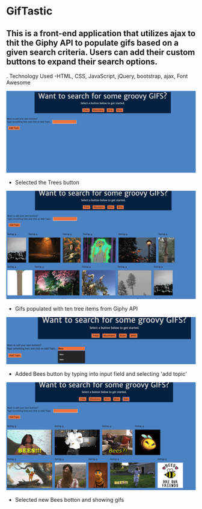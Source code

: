 # GifTastic
## This is a front-end application that utilizes ajax to thit the Giphy API to populate gifs based on a given search criteria. Users can add their custom buttons to expand their search options. 

. Technology Used
-HTML, CSS, JavaScript, jQuery, bootstrap, ajax, Font Awesome

![](assets/images/image1.png)
- Selected the Trees button

![](assets/images/image2.png)
- Gifs populated with ten tree items from Giphy API

![](assets/images/image3.png)
- Added Bees button by typing into input field and selecting 'add topic'

![](assets/images/image5.png)
- Selected new Bees botton and showing gifs